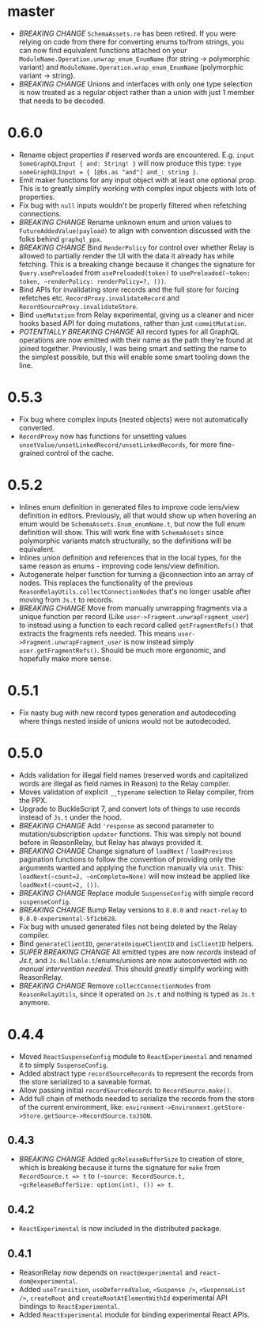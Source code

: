 # master

- _BREAKING CHANGE_ `SchemaAssets.re` has been retired. If you were relying on code from there for converting enums to/from strings, you can now find equivalent functions attached on your `ModuleName.Operation.unwrap_enum_EnumName` (for string -> polymorphic variant) and `ModuleName.Operation.wrap_enum_EnumName` (polymorphic variant -> string).
- _BREAKING CHANGE_ Unions and interfaces with only one type selection is now treated as a regular object rather than a union with just 1 member that needs to be decoded.

# 0.6.0

- Rename object properties if reserved words are encountered. E.g. `input SomeGraphQLInput { and: String! }` will now produce this type: `type someGraphQLInput = { [@bs.as "and"] and_: string }`.
- Emit maker functions for any input object with at least one optional prop. This is to greatly simplify working with complex input objects with lots of properties.
- Fix bug with `null` inputs wouldn't be properly filtered when refetching connections.
- _BREAKING CHANGE_ Rename unknown enum and union values to `FutureAddedValue(payload)` to align with convention discussed with the folks behind `graphql_ppx`.
- _BREAKING CHANGE_ Bind `RenderPolicy` for control over whether Relay is allowed to partially render the UI with the data it already has while fetching. This is a breaking change because it changes the signature for `Query.usePreloaded` from `usePreloaded(token)` to `usePreloaded(~token: token, ~renderPolicy: renderPolicy=?, ())`.
- Bind APIs for invalidating store records and the full store for forcing refetches etc. `RecordProxy.invalidateRecord` and `RecordSourceProxy.invalidateStore`.
- Bind `useMutation` from Relay experimental, giving us a cleaner and nicer hooks based API for doing mutations, rather than just `commitMutation`.
- _POTENTIALLY BREAKING CHANGE_ All record types for all GraphQL operations are now emitted with their name as the path they're found at joined together. Previously, I was being smart and setting the name to the simplest possible, but this will enable some smart tooling down the line.

# 0.5.3

- Fix bug where complex inputs (nested objects) were not automatically converted.
- `RecordProxy` now has functions for unsetting values `unsetValue/unsetLinkedRecord/unsetLinkedRecords`, for more fine-grained control of the cache.

# 0.5.2

- Inlines enum definition in generated files to improve code lens/view definition in editors. Previously, all that would show up when hovering an enum would be `SchemaAssets.Enum_enumName.t`, but now the full enum definition will show. This will work fine with `SchemaAssets` since polymorphic variants match structurally, so the definitions will be equivalent.
- Inlines union definition and references that in the local types, for the same reason as enums - improving code lens/view definition.
- Autogenerate helper function for turning a @connection into an array of nodes. This replaces the functionality of the previous `ReasonRelayUtils.collectConnectionNodes` that's no longer usable after moving from `Js.t` to records.
- _BREAKING CHANGE_ Move from manually unwrapping fragments via a unique function per record (Like `user->Fragment.unwrapFragment_user`) to instead using a function to each record called `getFragmentRefs()` that extracts the fragments refs needed. This means `user->Fragment.unwrapFragment_user` is now instead simply `user.getFragmentRefs()`. Should be much more ergonomic, and hopefully make more sense.

# 0.5.1

- Fix nasty bug with new record types generation and autodecoding where things nested inside of unions would not be autodecoded.

# 0.5.0

- Adds validation for illegal field names (reserved words and capitalized words are illegal as field names in Reason) to the Relay compiler.
- Moves validation of explicit `__typename` selection to Relay compiler, from the PPX.
- Upgrade to BuckleScript 7, and convert lots of things to use records instead of `Js.t` under the hood.
- _BREAKING CHANGE_ Add `'response` as second parameter to mutation/subscription `updater` functions. This was simply not bound before in ReasonRelay, but Relay has always provided it.
- _BREAKING CHANGE_ Change signature of `loadNext` / `loadPrevious` pagination functions to follow the convention of providing only the arguments wanted and applying the function manually via `unit`. This: `loadNext(~count=2, ~onComplete=None)` will now instead be applied like `loadNext(~count=2, ())`.
- _BREAKING CHANGE_ Replace module `SuspenseConfig` with simple record `suspenseConfig`.
- _BREAKING CHANGE_ Bump Relay versions to `8.0.0` and `react-relay` to `0.0.0-experimental-5f1cb628`.
- Fix bug with unused generated files not being deleted by the Relay compiler.
- Bind `generateClientID`, `generateUniqueClientID` and `isClientID` helpers.
- _SUPER BREAKING CHANGE_ All emitted types are now _records_ instead of _Js.t_, and `Js.Nullable.t`/enums/unions are now autoconverted with _no manual intervention needed_. This should _greatly_ simplify working with ReasonRelay.
- _BREAKING CHANGE_ Remove `collectConnectionNodes` from `ReasonRelayUtils`, since it operated on `Js.t` and nothing is typed as `Js.t` anymore.

# 0.4.4

- Moved `ReactSuspenseConfig` module to `ReactExperimental` and renamed it to simply `SuspenseConfig`.
- Added abstract type `recordSourceRecords` to represent the records from the store serialized to a saveable format.
- Allow passing initial `recordSourceRecords` to `RecordSource.make()`.
- Add full chain of methods needed to serialize the records from the store of the current environment, like: `environment->Environment.getStore->Store.getSource->RecordSource.toJSON`.

## 0.4.3

- _BREAKING CHANGE_ Added `gcReleaseBufferSize` to creation of store, which is breaking because it turns the signature for `make` from `RecordSource.t => t` to `(~source: RecordSource.t, ~gcReleaseBufferSize: option(int), ()) => t`.

## 0.4.2

- `ReactExperimental` is now included in the distributed package.

## 0.4.1

- ReasonRelay now depends on `react@experimental` and `react-dom@experimental`.
- Added `useTransition`, `useDeferredValue`, `<Suspense />`, `<SuspenseList />`, `createRoot` and `createRootAtElementWithId` experimental API bindings to `ReactExperimental`.
- Added `ReactExperimental` module for binding experimental React APIs.
